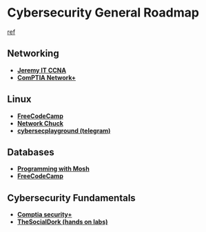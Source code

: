 # Cybersecurity General Roadmap

[ref](https://www.youtube.com/watch?v=ovj9RUobN-Q)

## Networking

- **[Jeremy IT CCNA](https://www.youtube.com/watch?v=H8W9oMNSuwo&list=PLxbwE86jKRgMpuZuLBivzlM8s2Dk5lXBQ&index=1)**
- **[ComPTIA Network+](https://www.youtube.com/watch?v=k7IOn3TiUc8&list=PLG49S3nxzAnl_tQe3kvnmeMid0mjF8Le8&index=1)**

## Linux
- **[FreeCodeCamp](https://www.youtube.com/watch?v=sWbUDq4S6Y8)**
- **[Network Chuck](https://www.youtube.com/watch?v=ugt3PBeqHIo&list=PLIhvC56v63IJIujb5cyE13oLuyORZpdkL&index=10)**
- **[cybersecplayground (telegram)](https://t.me/s/cybersecplayground?q=Linux+for+Hackers)**

## Databases
- **[Programming with Mosh](https://www.youtube.com/watch?v=7S_tz1z_5bA)**
- **[FreeCodeCamp](https://www.youtube.com/watch?v=HXV3zeQKqGY)**
## Cybersecurity Fundamentals
- **[Comptia security+](https://www.youtube.com/watch?v=KiEptGbnEBc&list=PLG49S3nxzAnl4QDVqK-hOnoqcSKEIDDuv&index=1)**
- **[TheSocialDork (hands on labs)](https://www.youtube.com/watch?v=N0dEC1nuWCQ)**
